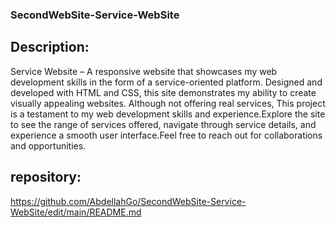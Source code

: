 ### SecondWebSite-Service-WebSite

## Description:
Service Website – A responsive website that showcases my web development skills in the form of a service-oriented platform. Designed and developed with HTML and CSS, this site demonstrates my ability to create visually appealing websites. Although not offering real services, This project is a testament to my web development skills and experience.Explore the site to see the range of services offered, navigate through service details, and experience a smooth user interface.Feel free to reach out for collaborations and opportunities.

## repository:
https://github.com/AbdellahGo/SecondWebSite-Service-WebSite/edit/main/README.md
